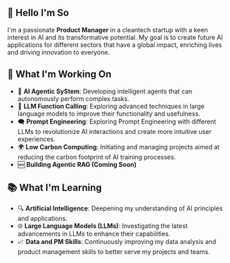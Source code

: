 ## 🔮 Hello I'm So
I'm a passionate **Product Manager** in a cleantech startup with a keen interest in AI and its transformative potential. My goal is to create future AI applications for different sectors that have a global impact, enriching lives and driving innovation to everyone.
## 🌱 What I'm Working On
- 🤖 **AI Agentic SyStem**: Developing intelligent agents that can autonomously perform complex tasks.
- 🧠 **LLM Function Calling**: Exploring advanced techniques in large language models to improve their functionality and usefulness.
- 🗨️ **Prompt Engineering**: Exploring Prompt Engineering with different LLMs to revolutionize AI interactions and create more intuitive user experiences.
- 🌍 **Low Carbon Computing**: Initiating and managing projects aimed at reducing the carbon footprint of AI training processes.
- 🆕 **Building Agentic RAG (Coming Soon)**
## 📚 What I'm Learning
- 🔍 **Artificial Intelligence**: Deepening my understanding of AI principles and applications.
- 🌐 **Large Language Models (LLMs)**: Investigating the latest advancements in LLMs to enhance their capabilities.
- 📈 **Data and PM Skills**: Continuously improving my data analysis and product management skills to better serve my projects and teams.
